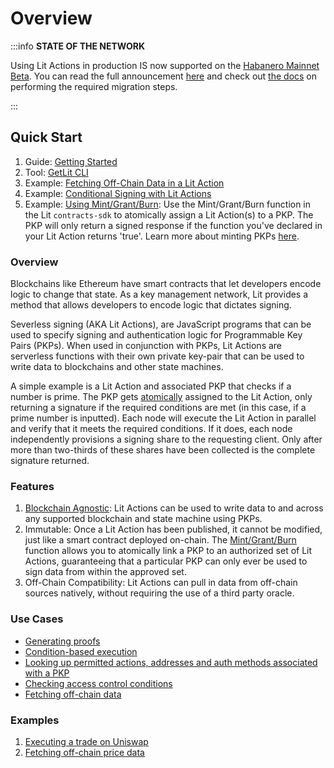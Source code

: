 # Overview

:::info
**STATE OF THE NETWORK**

Using Lit Actions in production IS now supported on the [Habanero Mainnet Beta](../../network/networks/mainnet.md). You can read the full announcement [here](https://spark.litprotocol.com/) and check out [the docs](https://spark.litprotocol.com/) on performing the required migration steps. 

:::

## Quick Start

1. Guide: [Getting Started](../serverless-signing/quick-start.md)
2. Tool: [GetLit CLI](https://developer.litprotocol.com/v3/tools/getlit-cli)
3. Example: [Fetching Off-Chain Data in a Lit Action](../serverless-signing/fetch.md)
4. Example: [Conditional Signing with Lit Actions](../serverless-signing/conditional-signing.md)
3. Example: [Using Mint/Grant/Burn](https://github.com/LIT-Protocol/js-sdk/blob/70a041a97b56ba1a75724ba2cd56952b622e8a7f/packages/contracts-sdk/src/abis/PKPNFT.ts#L376): Use the Mint/Grant/Burn function in the Lit `contracts-sdk` to atomically assign a Lit Action(s) to a PKP. The PKP will only return a signed response if the function you've declared in your Lit Action returns 'true'. Learn more about minting PKPs [here](../wallets/minting.md).


### Overview

Blockchains like Ethereum have smart contracts that let developers encode logic to change that state. As a key management network, Lit provides a method that allows developers to encode logic that dictates signing.

Severless signing (AKA Lit Actions), are JavaScript programs that can be used to specify signing and authentication logic for Programmable Key Pairs (PKPs). When used in conjunction with PKPs, Lit Actions are serverless functions with their own private key-pair that can be used to write data to blockchains and other state machines.

A simple example is a Lit Action and associated PKP that checks if a number is prime. The PKP gets [atomically](https://github.com/LIT-Protocol/js-sdk/blob/70a041a97b56ba1a75724ba2cd56952b622e8a7f/packages/contracts-sdk/src/abis/PKPNFT.ts#L376) assigned to the Lit Action, only returning a signature if the required conditions are met (in this case, if a prime number is inputted). Each node will execute the Lit Action in parallel and verify that it meets the required conditions. If it does, each node independently provisions a signing share to the requesting client. Only after more than two-thirds of these shares have been collected is  the complete signature returned.

### Features

1. [Blockchain Agnostic](../../resources/supported-chains.md): Lit Actions can be used to write data to and across any supported blockchain and state machine using PKPs.
2. Immutable: Once a Lit Action has been published, it cannot be modified, just like a smart contract deployed on-chain. The [Mint/Grant/Burn](https://github.com/LIT-Protocol/js-sdk/blob/70a041a97b56ba1a75724ba2cd56952b622e8a7f/packages/contracts-sdk/src/abis/PKPNFT.ts#L376) function allows you to atomically link a PKP to an authorized set of Lit Actions, guaranteeing that a particular PKP can only ever be used to sign data from within the approved set.
3. Off-Chain Compatibility: Lit Actions can pull in data from off-chain sources natively, without requiring the use of a third party oracle.

### Use Cases

- [Generating proofs](../serverless-signing/conditional-signing)
- [Condition-based execution](../../tools/event-listener)
- [Looking up permitted actions, addresses and auth methods associated with a PKP](../wallets/auth-methods/#example-setting-auth-context-with-lit-actions)
- [Checking access control conditions](../access-control/lit-action-conditions)
- [Fetching off-chain data](../serverless-signing/fetch)


### Examples

1. [Executing a trade on Uniswap](https://github.com/LIT-Protocol/lit-apps/blob/master/packages/lit-actions/src/to-be-converted/wip-swap.action.mjs?ref=spark.litprotocol.com)
2. [Fetching off-chain price data](https://spark.litprotocol.com/automated-portfolio-rebalancing-uniswap/#how-it-works)